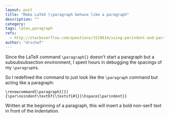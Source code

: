 ```yaml
---
layout: post
title: "Make LaTeX \\paragraph behave like a paragraph"
description: ""
category:
tags: latex,paragraph
refs:
  - http://stackoverflow.com/questions/3119814/using-parindent-and-parskip-with-paragraph-has-no-effect
author: "drschaf"
---
```

Since the LaTeX command `\paragraph{}` doesn't start a paragraph but a
subsubsubsection environment, I spent hours in debugging the spacings of my
`\paragraph`s.

So I redefined the command to just look like the `\paragraph` command but
acting like a paragraph:

`\renewcommand{\paragraph}[1]{\par\noindent\textbf{\textsf{#1}}\hspace{\parindent}}`

Written at the beginning of a paragraph, this will insert a bold non-serif
text in front of the indentation.
